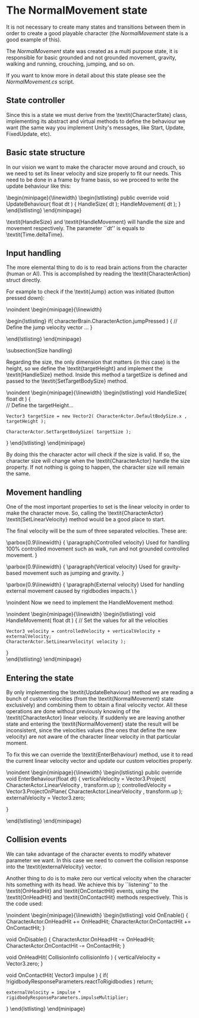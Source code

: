 # The NormalMovement state



It is not necessary to create many states and transitions between them in order to create a good playable character \(the _NormalMovement_ state is a good example of this\). 

The _NormalMovement_ state was created as a multi purpose state, it is responsible for basic grounded and not grounded movement, gravity, walking and running, crouching, jumping, and so on.

If you want to know more in detail about this state please see the _NormalMovement.cs_ script.

## State controller

Since this is a state we must derive from the \textit{CharacterState} class, implementing its abstract and virtual methods to define the behaviour we want \(the same way you implement Unity's messages, like Start, Update, FixedUpdate, etc\).

## Basic state structure

In our vision we want to make the character move around and crouch, so we need to set its linear velocity and size properly to fit our needs. This need to be done in a frame by frame basis, so we proceed to write the update behaviour like this:

\begin{minipage}{\linewidth} \begin{lstlisting} public override void UpdateBehaviour\( float dt \) { HandleSize\( dt \); HandleMovement\( dt \); } \end{lstlisting} \end{minipage}

\textit{HandleSize} and \textit{HandleMovement} will handle the size and movement respectively. The parameter \`\`dt'' is equals to \textit{Time.deltaTime}.

## Input handling

The more elemental thing to do is to read brain actions from the character \(human or AI\). This is accomplished by reading the \textit{CharacterAction} struct directly.

For example to check if the \textit{Jump} action was initiated \(button pressed down\):

\noindent \begin{minipage}{\linewidth}

\begin{lstlisting} if\( characterBrain.CharacterAction.jumpPressed \) { // Define the jump velocity vector ... }

\end{lstlisting} \end{minipage}

\subsection{Size handling}

Regarding the size, the only dimension that matters \(in this case\) is the height, so we define the \textit{targetHeight} and implement the \textit{HandleSize} method. Inside this method a targetSize is defined and passed to the \textit{SetTargetBodySize} method.

\noindent \begin{minipage}{\linewidth} \begin{lstlisting} void HandleSize\( float dt \) {  
// Define the targetHeight...

```text
Vector3 targetSize = new Vector2( CharacterActor.DefaultBodySize.x , targetHeight );

CharacterActor.SetTargetBodySize( targetSize );
```

} \end{lstlisting} \end{minipage}

By doing this the character actor will check if the size is valid. If so, the character size will change when the \textit{CharacterActor} handle the size property. If not nothing is going to happen, the character size will remain the same.

## Movement handling

One of the most important properties to set is the linear velocity in order to make the character move. So, calling the \textit{CharacterActor} \textit{SetLinearVelocity} method would be a good place to start.

The final velocity will be the sum of three separated velocities. These are:

\parbox{0.9\linewidth} { \paragraph{Controlled velocity} Used for handling 100\% controlled movement such as walk, run and not grounded controlled movement. }

\parbox{0.9\linewidth} { \paragraph{Vertical velocity} Used for gravity-based movement such as jumping and gravity. }

\parbox{0.9\linewidth} { \paragraph{External velocity} Used for handling external movement caused by rigidbodies impacts.\ }

\noindent Now we need to implement the HandleMovement method:

\noindent \begin{minipage}{\linewidth} \begin{lstlisting} void HandleMovement\( float dt \) { // Set the values for all the velocities

```text
Vector3 velocity = controlledVelocity + verticalVelocity + externalVelocity;
CharacterActor.SetLinearVelocity( velocity );
```

}  
\end{lstlisting} \end{minipage}

## Entering the state

By only implementing the \textit{UpdateBehaviour} method we are reading a bunch of custom velocities \(from the \textit{NormalMovement} state exclusively\) and combining them to obtain a final velocity vector. All these operations are done without previously knowing of the \textit{CharacterActor} linear velocity. If suddenly we are leaving another state and entering the \textit{NormalMovement} state the result will be inconsistent, since the velocities values \(the ones that define the new velocity\) are not aware of the character linear velocity in that particular moment.

To fix this we can override the \textit{EnterBehaviour} method, use it to read the current linear velocity vector and update our custom velocities properly.

\noindent \begin{minipage}{\linewidth} \begin{lstlisting} public override void EnterBehaviour\(float dt\) { verticalVelocity = Vector3.Project\( CharacterActor.LinearVelocity , transform.up \); controlledVelocity = Vector3.ProjectOnPlane\( CharacterActor.LinearVelocity , transform.up \);  
externalVelocity = Vector3.zero;

}

\end{lstlisting} \end{minipage}

## Collision events

We can take advantage of the character events to modify whatever parameter we want. In this case we need to convert the collision response into the \textit{externalVelocity} vector.

Another thing to do is to make zero our vertical velocity when the character hits something with its head. We achieve this by \`\`listening'' to the \textit{OnHeadHit} and \textit{OnContactHit} events, using the \textit{OnHeadHit} and \textit{OnContactHit} methods respectively. This is the code used:

\noindent \begin{minipage}{\linewidth} \begin{lstlisting} void OnEnable\(\) { CharacterActor.OnHeadHit += OnHeadHit; CharacterActor.OnContactHit += OnContactHit; }

void OnDisable\(\) { CharacterActor.OnHeadHit -= OnHeadHit; CharacterActor.OnContactHit -= OnContactHit; }

void OnHeadHit\( CollisionInfo collisionInfo \) { verticalVelocity = Vector3.zero; }

void OnContactHit\( Vector3 impulse \) { if\( !rigidbodyResponseParameters.reactToRigidbodies \) return;

```text
externalVelocity = impulse * rigidbodyResponseParameters.impulseMultiplier;
```

} \end{lstlisting} \end{minipage}

